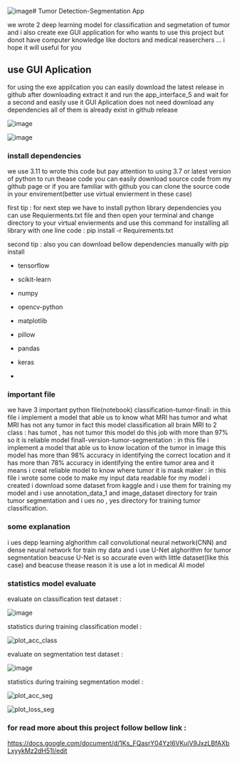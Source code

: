 ![image](https://github.com/parhambt/MRI-brain-tumor-detection/assets/124530126/fe437163-8fc9-42df-84dc-d6b57b1b177c)# Tumor Detection-Segmentation App


we wrote 2 deep learning model for classification and segmetation of tumor and i also  create exe GUI application for who wants to use this project but donot have computer knowledge like doctors and medical reaserchers ...
i hope it will useful for you
 
## use GUI Aplication

for using the exe appilcation you can easily download the latest release in github after downloading extract it and run the app_interface_5 and wait for a second and easily use it
GUI Aplication does not need download any dependencies all of them is already exist in github release



![image](https://github.com/parhambt/MRI-brain-tumor-detection/assets/124530126/ce286372-576a-40b6-9061-cb6c10d0dc46)



![image](https://github.com/parhambt/MRI-brain-tumor-detection/assets/124530126/add25503-031d-415a-983a-9f6bd90affc0)




### install dependencies


we use 3.11 to wrote this code but pay attention to using 3.7 or latest version of python to run thease code 
you can easily download source code from my github page or if you are familiar with github you can clone the source code in your envirement(better use virtual envierment in these case) 

first tip  : for next step we have to install python library dependencies you can use Requierments.txt file and then open your terminal and change directory to your virtual envierments and use this command for installing all library with one line code : pip install -r Requirements.txt


second tip : also you can download bellow dependencies manually with pip install 

- tensorflow
- scikit-learn
- numpy
- opencv-python
- matplotlib
- pillow
- pandas
- keras

- 
### important file


we have 3 important python file(notebook)
classification-tumor-finall: in this file i implement a model that able us to know what MRI has tumor and what MRI has not any tumor in fact this model classification all brain MRI to 2 class : has tumot , has not tumor
this model do this job with more than 97% so it is reliable model
finall-version-tumor-segmentation : in this file i implement a model that able us to know location of the tumor in image this model has more than 98% accuracy in identifying the correct location and it has more than 78% accuracy in identifying the entire tumor area and it means i creat reliable model to know where tumor it is 
mask maker : in this file i wrote some code to make my input data readable for my model i created
i download   some dataset from kaggle and i  use them for training my model and i use annotation_data_1 and image_dataset directory for train tumor segmentation and i ues no , yes directory for training tumor classification.


### some explanation


i ues  depp learning alghorithm call convolutional neural network(CNN) and dense neural network for train my data 
and  i use U-Net alghorithm for tumor segmentation beacuse U-Net is so accurate even with little dataset(like this case) and beacuse thease reason it is use a lot in medical AI model 


### statistics model  evaluate 


evaluate on classification test dataset :


![image](https://github.com/parhambt/MRI-brain-tumor-detection/assets/124530126/19702c3e-750d-460f-8575-a18b6d987b20)


statistics during training classification model : 


![plot_acc_class](https://github.com/parhambt/MRI-brain-tumor-detection/assets/124530126/65a14a8d-9ee9-4aef-8b99-9da458b645b4)





evaluate on segmentation test dataset :

![image](https://github.com/parhambt/MRI-brain-tumor-detection/assets/124530126/fa3816af-7b9d-4e6b-aacf-cc080f843b64)



statistics during training segmentation model  :




![plot_acc_seg](https://github.com/parhambt/MRI-brain-tumor-detection/assets/124530126/9b3bbf55-d45c-45e1-95a4-2794e7f8e0c1)




![plot_loss_seg](https://github.com/parhambt/MRI-brain-tumor-detection/assets/124530126/b95b41cf-bb32-4c55-848b-71950917f3c2)




### for read more about this project follow bellow link : 


https://docs.google.com/document/d/1Ks_FQasrY04Yzl6VKujV9JxzLBfAXbLxyykMz2dH51I/edit
  
